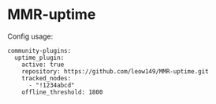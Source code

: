 # MMR-uptime

Config usage:

```
community-plugins:
  uptime_plugin:
    active: true
    repository: https://github.com/leow149/MMR-uptime.git
    tracked_nodes:
      - "!1234abcd"
    offline_threshold: 1800
```
